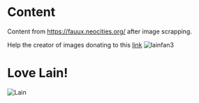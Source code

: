 # Content
Content from https://fauux.neocities.org/ after image scrapping. 

Help the creator of images donating to this [link](https://www.paypal.com/donate/?hosted_button_id=EED5LRPSLVP4Q)
![lainfan3](https://github.com/oxzh/lain-photos/assets/85556196/11520203-e4a7-49d0-9f52-9d2ca6c66c43)



# Love Lain!
![Lain](https://github.com/oxzh/lain-photos/assets/85556196/fcad303b-2537-4357-a2dd-382b0bccc087)
